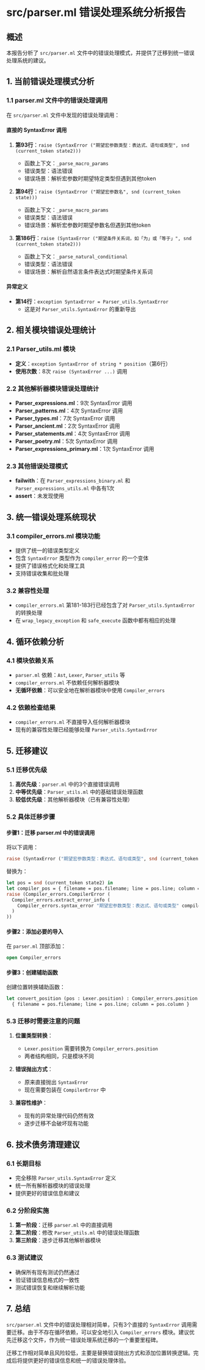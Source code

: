 # src/parser.ml 错误处理系统分析报告

## 概述
本报告分析了 `src/parser.ml` 文件中的错误处理模式，并提供了迁移到统一错误处理系统的建议。

## 1. 当前错误处理模式分析

### 1.1 parser.ml 文件中的错误处理调用

在 `src/parser.ml` 文件中发现的错误处理调用：

#### 直接的 SyntaxError 调用
1. **第93行**：`raise (SyntaxError ("期望宏参数类型：表达式、语句或类型", snd (current_token state2)))`
   - 函数上下文：`_parse_macro_params`
   - 错误类型：语法错误
   - 错误场景：解析宏参数时期望特定类型但遇到其他token

2. **第94行**：`raise (SyntaxError ("期望宏参数名", snd (current_token state)))`
   - 函数上下文：`_parse_macro_params`
   - 错误类型：语法错误
   - 错误场景：解析宏参数时期望参数名但遇到其他token

3. **第186行**：`raise (SyntaxError ("期望条件关系词，如「为」或「等于」", snd (current_token state2)))`
   - 函数上下文：`_parse_natural_conditional`
   - 错误类型：语法错误
   - 错误场景：解析自然语言条件表达式时期望条件关系词

#### 异常定义
- **第14行**：`exception SyntaxError = Parser_utils.SyntaxError`
  - 这是对 `Parser_utils.SyntaxError` 的重新导出

## 2. 相关模块错误处理统计

### 2.1 Parser_utils.ml 模块
- **定义**：`exception SyntaxError of string * position`（第6行）
- **使用次数**：8次 `raise (SyntaxError ...)` 调用

### 2.2 其他解析器模块错误处理统计
- **Parser_expressions.ml**：9次 SyntaxError 调用
- **Parser_patterns.ml**：4次 SyntaxError 调用
- **Parser_types.ml**：7次 SyntaxError 调用
- **Parser_ancient.ml**：2次 SyntaxError 调用
- **Parser_statements.ml**：4次 SyntaxError 调用
- **Parser_poetry.ml**：5次 SyntaxError 调用
- **Parser_expressions_primary.ml**：1次 SyntaxError 调用

### 2.3 其他错误处理模式
- **failwith**：在 `Parser_expressions_binary.ml` 和 `Parser_expressions_utils.ml` 中各有1次
- **assert**：未发现使用

## 3. 统一错误处理系统现状

### 3.1 compiler_errors.ml 模块功能
- 提供了统一的错误类型定义
- 包含 `SyntaxError` 类型作为 `compiler_error` 的一个变体
- 提供了错误格式化和处理工具
- 支持错误收集和批处理

### 3.2 兼容性处理
- `compiler_errors.ml` 第181-183行已经包含了对 `Parser_utils.SyntaxError` 的转换处理
- 在 `wrap_legacy_exception` 和 `safe_execute` 函数中都有相应的处理

## 4. 循环依赖分析

### 4.1 模块依赖关系
- `parser.ml` 依赖：`Ast`, `Lexer`, `Parser_utils` 等
- `compiler_errors.ml` 不依赖任何解析器模块
- **无循环依赖**：可以安全地在解析器模块中使用 `Compiler_errors`

### 4.2 依赖检查结果
- `compiler_errors.ml` 不直接导入任何解析器模块
- 现有的兼容性处理已经能够处理 `Parser_utils.SyntaxError`

## 5. 迁移建议

### 5.1 迁移优先级
1. **高优先级**：`parser.ml` 中的3个直接错误调用
2. **中等优先级**：`Parser_utils.ml` 中的基础错误处理函数
3. **较低优先级**：其他解析器模块（已有兼容性处理）

### 5.2 具体迁移步骤

#### 步骤1：迁移 parser.ml 中的错误调用
将以下调用：
```ocaml
raise (SyntaxError ("期望宏参数类型：表达式、语句或类型", snd (current_token state2)))
```
替换为：
```ocaml
let pos = snd (current_token state2) in
let compiler_pos = { filename = pos.filename; line = pos.line; column = pos.column } in
raise (Compiler_errors.CompilerError (
  Compiler_errors.extract_error_info (
    Compiler_errors.syntax_error "期望宏参数类型：表达式、语句或类型" compiler_pos
  )
))
```

#### 步骤2：添加必要的导入
在 `parser.ml` 顶部添加：
```ocaml
open Compiler_errors
```

#### 步骤3：创建辅助函数
创建位置转换辅助函数：
```ocaml
let convert_position (pos : Lexer.position) : Compiler_errors.position =
  { filename = pos.filename; line = pos.line; column = pos.column }
```

### 5.3 迁移时需要注意的问题

1. **位置类型转换**：
   - `Lexer.position` 需要转换为 `Compiler_errors.position`
   - 两者结构相同，只是模块不同

2. **错误抛出方式**：
   - 原来直接抛出 `SyntaxError`
   - 现在需要包装在 `CompilerError` 中

3. **兼容性维护**：
   - 现有的异常处理代码仍然有效
   - 逐步迁移不会破坏现有功能

## 6. 技术债务清理建议

### 6.1 长期目标
- 完全移除 `Parser_utils.SyntaxError` 定义
- 统一所有解析器模块的错误处理
- 提供更好的错误信息和建议

### 6.2 分阶段实施
1. **第一阶段**：迁移 `parser.ml` 中的直接调用
2. **第二阶段**：修改 `Parser_utils.ml` 中的错误处理函数
3. **第三阶段**：逐步迁移其他解析器模块

### 6.3 测试建议
- 确保所有现有测试仍然通过
- 验证错误信息格式的一致性
- 测试错误恢复和继续解析功能

## 7. 总结

`src/parser.ml` 文件中的错误处理相对简单，只有3个直接的 `SyntaxError` 调用需要迁移。由于不存在循环依赖，可以安全地引入 `Compiler_errors` 模块。建议优先迁移这个文件，作为统一错误处理系统迁移的一个重要里程碑。

迁移工作相对简单且风险较低，主要是替换错误抛出方式和添加位置转换逻辑。完成后将提供更好的错误信息和统一的错误处理体验。